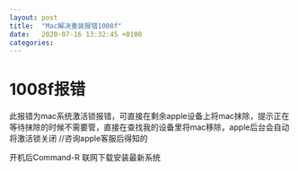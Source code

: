 ```yaml
---
layout: post
title:  "Mac解决重装报错1008f"
date:   2020-07-16 13:32:45 +0100
categories:
---
```


# 1008f报错  
此报错为mac系统激活锁报错，可直接在剩余apple设备上将mac抹除，提示正在等待抹除的时候不需要管，直接在查找我的设备里将mac移除，apple后台会自动将激活锁关闭 //咨询apple客服后得知的  

开机后Command-R 联网下载安装最新系统  